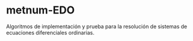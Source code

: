 # metnum-EDO
Algoritmos de implementación y prueba para la resolución de sistemas de ecuaciones diferenciales ordinarias.
